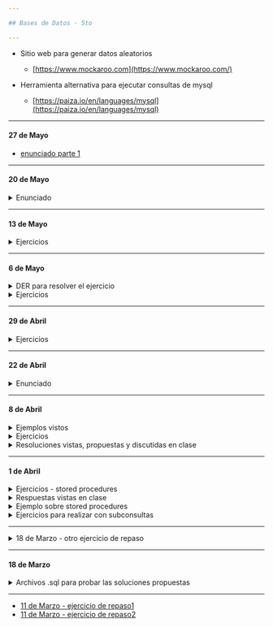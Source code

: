 ```yaml
---

## Bases de Datos - 5to

---
```


- Sitio web para generar datos aleatorios
	- [https://www.mockaroo.com](https://www.mockaroo.com/)
	
- Herramienta alternativa para ejecutar consultas de mysql
	- [https://paiza.io/en/languages/mysql](https://paiza.io/en/languages/mysql)

----

#### 27 de Mayo

- [enunciado parte 1](https://github.com/nadianoe/nadianoe.github.io/blob/main/examen27deMayoBD.pdf)

------

#### 20 de Mayo

<details>
  <summary> Enunciado </summary>
  
#### Trabajo práctico

- 2 integrantes

1. Buscar 3 data-sets a elección. Los tres data-sets deberán estar
relacionados en temática y deberán conformar una base de datos.
2. Crear una base de datos con datos con nombre declarativo.
3. Aplicar las 3 formas normales y realizar el diagrama entidad-relación de que represente la base de datos creada.
4. Transformar el data-set a inserciones SQL utilizando
herramientas online.
5. Proponer, escribir el enunciado y resolver 50 consultas que se puedan
realizar sobre la base de datos creada. Las consultas deberán
utilizar todos los temas vistos y presentar combinaciones.
6. Proponer, escribir el enunciado y resolver 50 stored procedures que se puedan realizar sobre la base de datos creada. Estos procedimientos
deberán utilizar estructuras condicionales, estructuras repetitivas
y todos los tipos de parámetros (in, inout, out) combinados entre sí.

- Comentario 
    - Deberán probar todas las consultas y stored procedures propuestos.

- Formato de entrega
  - El diagrama entidad relación y las respuestas de los puntos 5 y 6 deberán
    ser entregados de forma escrita a mano.
  - Los archivos .csv, el script .sql,
    y el código c++ (en caso de haber requerido utilizar) deberán ser entregados
    comprimidos por Teams.
  - Cada integrante deberá escribir 25 de las propuestas presentadas en los puntos 5 y 6

</details>

-------


#### 13 de Mayo

<details>
	<summary> Ejercicios </summary>
	
- Una empresa quiere llevar los datos de sus empleados, sus sueldos y las horas que trabaja como así  también los productos que venden sus Vendedores. Los empleados tienen un sueldo fijo mas las comisiones que sacan por ventas. Los empleados pueden ser de dos tipos administrativos (estos no tienen comisiones por ventas) y vendedores. 
Los datos que se necesitan son :

```
Empleados:
DNI
Apellido
Nombre
Domicilio
Sector 
Teléfono particular
Nro. De Interno 
Celular 
Estado Civil
Hijos  (puede aceptar valores nulos)
Fecha de nacimiento
Fecha de ingreso a la empresa

Sueldo:
Básico
Retenciones
Asignaciones
Comisiones
Mes
Sueldo Neto


Productos:
Descripción
Stock
Stock mínimo
Precio de Costo
Precio de venta
Demora en la entrega

Control de Horas:
Fecha
Hora de Inicio
Hora de fin

Productos vendidos por vendedores:
(Poner los campos necesarios)
```
	
MySql

1. Crear la base de datos y llamarla MiEmpresa.
2. Entrar en la base de datos.
3. Crear las tablas correspondientes.
4. Ingresar 5 registros en cada tabla.
5. Hacer un listado de los empleados que ingresaron en el año 1995.
6. Hacer un listado de los empleados que cumplen años en el mes de octubre. 
7. Hacer un listado de los empleados que cumplen años la primera quincena de enero.
8. Hacer un listado de la antigüedad de los empleados, expresada en años. Hay mas de una función que pueden utilizar en este caso planteen las alternativas que encuentren y elijan la mejor. 
9. Para los productos cuyo stock sea igual menor a su stock minimo hacer un listado de las fechas en las que se recibirá el producto si el pedido se hiciera hoy.
10. Hacer un listado que contenga el top ten de los empleados teniendo en cuenta los productos vendidos. Mostrar nombre y apellido de los empleados y cantidad de productos vendidos en lo que va del año.
11. Hacer un listado de los empleados y la cantidad de ventas durante el año 2017 agrupando por mes. El listados tendría que tener la siguiente información: nombre y apellido del empleado, año, mes, cantidad de productos vendidos.
12. Listar la desccripcion del producto y cantidad de vendidos por mes durante el 2017.
13. Que función utilizaría para convertir un string en un campo con formato de fecha valido, es decir un date. Muestre un ejemplo de su uso. 
14. Listado que contenga una columna llamada nombre_empleado con el siguiente formato: Apellido, nombre. Utilice la función apropiada y un alias.
15. Actualice la descripción de la tabla de productos, siempre que en la descripción de un producto se encuentre la palabra televisor reemplacela por la cadena TV. Utilice una función que le parezca apropiada.
16. Que función utilizaría para quitar espacios delante y atra de una cadena de caracteres. Inserte una fila con un dato que tenga espacios al inicio y al final; luego cree una consulta que elimine dichos espacios
utilizando la función propuesta. 
17. Haga un listado del nombre y apellido del empleado y la cantidad de hijos que tiene. Recuerde que el campo hijos puede contener null. El listado tiene que mostrar la cantidad de hijos o la leyenda NO TIENE si el campo tiene el valor null.
17. Hacer un listado que muestre la descripción del producto y una leyenda que diga MUY CARO, CARO, BARATO dependiendo del precio del producto según los siguientes rangos: menos de 3000 barato, entre 3000 y 6000 caro, mas de 6000 muy caro. Utilizar if.
18. Haga un listado que contenga nombre y apellido del empleado, sueldo neto y una leyenda que diga SUELDO ALTO, SUELDO MEDIO, SUELDO BAJO según el siguiente criterio: menos de 15000 BAJO, entre 15000 Y 50000 medio y  mas de 50000 ALTO. Utilizar case.
19. Hacer un listado de las fechas de ingreso de los empleados mostrando Nombre y Apellido, la fecha de ingreso con el siguiente formato Thursday 4th July 2013 y una cuarta columna con el dia de la semana en que se produjo dicho ingreso. Utilizar las funciones de fecha. 


</details>

-----

#### 6 de Mayo

<details>
	<summary> DER para resolver el ejercicio </summary>
	
- [DER](https://github.com/nadianoe/nadianoe.github.io/blob/main/classicmodels.pdf)
	
</details>

<details>
	<summary> Ejercicios </summary>

- [ejercicios](https://github.com/nadianoe/nadianoe.github.io/blob/master/bd5to2022/Ejercicios%20SP%20classicmodels.pdf)
	
</details>

-----

#### 29 de Abril

<details>
	<summary> Ejercicios </summary>

- Se pide aplicar normalizar hasta 3FN explicando el proceso de normalización, y  las decisiones tomadas para realizarlas. 

1. Una empresa de sistemas se dedica a desarrollar proyectos informáticos. Cada proyecto está asociado a una empresa cliente y en el pueden trabajar varios empleados. Se tienen los siguientes datos:

```
Código_proyecto
Nombre_proyecto
Horas_asociadas_proyecto
Codigo_empresa_cliente
Nombre_empresa_cliente
Dirección_empresa_cliente
Teléfono_empresa_cliente
Codigo_empleado
Nombre_empleado
Horas_empleado_proyecto
Dni_empleado
Categoría_proyecto
```

2.  Una empresa metalúrgica realiza distintos procesos como fundición, galvanizado, etc. Cada proceso esta asociado a un sector de la empresa y tiene varios insumos asociados al mismo. Se tienen los siguientes datos:

```
Código_proceso
Nombre_proceso
Horas_asociadas_proceso
Código_sector
Nombre_sector
jefe_sector
Teléfono_interno_sector
Código_insumo
Nombre_insumo
cantidad_utilizada_proceso
proveedor_insumo 
Categoría_insumo
```

3. En una empresa desarrolladora de juegos, cada juego es desarrollado por un sector de la empresa y cada sector esta compuesto por varios empleados. Se tienen los siguientes datos:

```
Código_juego
Nombre_juego
Descripción_juego
Código_sector
Nombre_sector
jefe_sector
Teléfono_interno_sector
Código_empleado
Nombre_empleado
horas_asignadas_empleado
dni_empleado
tipo_empleado
```

	
</details>

-----

#### 22 de Abril

<details>
	<summary> Enunciado </summary>
	
- Crear las consultas para las siguientes consultas 
según el DER presentado:

1. Seleccionar a todas las mascotas agrupadas por edad.
2. Seleccionar a todas las mascotas agrupadas por peso.
3. Seleccionar la cantidad de mascotas que hay según sus
edades. 
4. Seleccionar la cantidad de mascotas que hay según sus 
pesos.
5. Seleccionar la suma de los pesos de aquellas mascotas 
cuyas edades están entre los 5 y los 10 años.
6. Seleccionar el peso promedio de las mascotas.


- Stored Procedure

7. Crear un SP que reciba un id_amo y luego retorne la cantidad
de mascotas que tiene.
8. Crear un SP que reciba un id_mascota y luego muestre si la
mascota pesa más de 15 kg. 
9. Crear un SP que reciba un id_veterinario y luego imprima
todos sus datos
10. Crear un SP que reciba un número y luego muestre aquellas
mascotas que tienen un peso mayor o igual al indicado.
    - Invocar a este último SP pasándole el número 6 como parámetro.

```sql
	
-- SET GLOBAL sql_mode=(SELECT REPLACE(@@sql_mode,'ONLY_FULL_GROUP_BY',''));
-- SET sql_mode='STRICT_TRANS_TABLES,NO_ZERO_IN_DATE,NO_ZERO_DATE,ERROR_FOR_DIVISION_BY_ZERO,NO_ENGINE_SUBSTITUTION';
	
```

</details>

----

#### 8 de Abril

<details>
  <summary> Ejemplos vistos </summary>
  
```sql

DELIMITER $$
CREATE PROCEDURE incrementar(INOUT valor INT,IN incremento INT)
BEGIN
	SET valor = valor + incremento;
END$$


CREATE PROCEDURE prueba()
BEGIN
    DECLARE valor INT;
	SET valor = 1;
	CALL incrementar(valor,1); -- 2
	CALL incrementar(valor,1); -- 3
	CALL incrementar(valor,5); -- 8
	SELECT valor; -- 8
END$$

DELIMITER ;

CALL prueba();  

```
  
```sql
DELIMITER //

CREATE PROCEDURE es_positivo(IN numero INT)
BEGIN
    DECLARE respuesta BOOLEAN DEFAULT FALSE;
    IF (numero > 0) THEN
    	SET respuesta = TRUE;
    END IF;
    
    SELECT respuesta;
END //

DELIMITER ;

CALL es_positivo(12);
  
```
```sql
DELIMITER $$

CREATE PROCEDURE tipoDeNumero(IN valor_ingresado INT)
BEGIN
    DECLARE respuesta VARCHAR(100);
    IF (valor_ingresado > 0) THEN
    	SET respuesta = 'es mayor a 0';
    ELSEIF (valor_ingresado = 56) THEN
    	SET respuesta = "es igual a 0";
    ELSE 
    	SET respuesta = "es menor a 0";
    END IF;
    SELECT respuesta;
END $$

CALL tipoDeNumero(-1);
	
```

</details>


<details>
  <summary> Ejercicios </summary>

1. Crear un stored procedure que sirva para calcular el área de un rectángulo.
2. Crear un stored procedure que sirva para indicar si el número indicado es positivo y mayor a 100.
3. Crear un stored procedure que sirva para calcular el promedio de tres números recibidos como parámetros.
	
</details>

<details>
	<summary> Resoluciones vistas, propuestas y discutidas en clase </summary>
	
```sql

DELIMITER //

CREATE PROCEDURE calcular_area(IN base INT, IN altura INT)
BEGIN
	DECLARE area INT DEFAULT 0;
	SET area = base * altura;
	SELECT area;
END //


CREATE PROCEDURE es_positivo_y_mayor_a_cien_v1(IN valor INT)
BEGIN
	IF (valor > 0) THEN
		SELECT "Es positivo";
	END IF;
	IF (valor > 100) THEN
		SELECT "Es mayor a cien";
	END IF;
END //

-- otra forma

CREATE PROCEDURE es_positivo_y_mayor_a_cien_v2(IN valor INT)
BEGIN
	DECLARE es_el_buscado BOOLEAN;
	IF (valor > 100) THEN
		SET es_el_buscado = TRUE;
	ELSE
		SET es_el_buscado = FALSE;
	END IF;
END //

CREATE PROCEDURE promedio(IN valor1 INT, IN valor2 INT, IN valor3 INT)
BEGIN
	DECLARE promedio FLOAT;
	SET promedio = (valor1 + valor2 + valor3) / 3;
	SELECT promedio;
END //

DELIMITER ;

CALL calcular_area(5,8);
CALL es_positivo_y_mayor_a_cien_v1(101);
CALL es_positivo_y_mayor_a_cien_v2(101);
CALL promedio(2,1,3);

```
	
</details>

----

#### 1 de Abril

<details>
  <summary> Ejercicios - stored procedures </summary>
  
1. Crear un stored procedure que realice una consulta de todos los datos de las tablas clientes y productos.
2. Crear un stored procedure que reciba el número de cliente y luego se impriman sus datos.
3. Crear un stored procedure que muestre los datos de los clientes con un id mayor a 2 y hayan realizado al menos un pedido.
  
</details>

<details>
	<summary> Respuestas vistas en clase </summary>

- ejercicio 1

```sql
DELIMITER //

CREATE PROCEDURE obtenerDatosDeClientesYProductos()
BEGIN 
	SELECT * FROM clientes;
	SELECT * FROM productos;
END //
	
```
	
- ejercicio 2

```sql
DELIMITER //

CREATE PROCEDURE obtenerDatosDeCliente(IN id_cliente_i INT)
BEGIN 
	SELECT * FROM clientes WHERE id_cliente = id_cliente_i;
END //
```
	
- comentario y resolucion del ejercicio 3

```sql
CREATE DATABASE administracion;
USE administracion;

CREATE TABLE clientes(id_cliente int, nombre varchar(100));
INSERT INTO clientes (id_cliente,nombre) values 
	(1,"Olga"),(2,"Karina"),(3,"Julio"),(4,"Carlos"),(5,"Estela");

CREATE TABLE pedidos(id_pedido int, id_cliente int);
INSERT INTO pedidos (id_pedido,id_cliente) values 
	(1,1), (2,1),(3,2),(4,3),(5,3),(6,3),(7,4),(8,5);


SELECT id_cliente, COUNT(id_pedido) AS cantidad_de_pedidos 
FROM pedidos 
GROUP BY id_cliente
HAVING id_cliente > 2 AND cantidad_de_pedidos >= 1;


SELECT id_cliente FROM (
SELECT id_cliente, COUNT(id_pedido) AS cantidad_de_pedidos 
FROM pedidos 
GROUP BY id_cliente 
HAVING id_cliente > 2 AND cantidad_de_pedidos >= 1) AS ids_clientes;


SELECT * FROM clientes 
WHERE id_cliente 
IN(SELECT id_cliente FROM 
(SELECT id_cliente, COUNT(id_pedido) AS cantidad_de_pedidos FROM pedidos 
GROUP BY id_cliente HAVING id_cliente > 2 AND cantidad_de_pedidos >= 1) 
AS ids_clientes);
	

DELIMITER //

CREATE PROCEDURE obtenerClientesConIdMayorADos()
BEGIN
	SELECT * FROM clientes 
	WHERE id_cliente 
	IN(SELECT id_cliente FROM 
	(SELECT id_cliente, COUNT(id_pedido) AS cantidad_de_pedidos 
	FROM pedidos 
	GROUP BY id_cliente HAVING id_cliente > 2 AND cantidad_de_pedidos >= 1) 
	AS ids_clientes);
END //

	
/*
	Comentario: una forma alternativa de hacer esto es eliminando el "cantidad_de
	_pedidos >= 1" ya que si un cliente aparece en la tabla pedidos, dicho cliente
	realizó al menos un pedido.
*/
```
</details>
	
<details>
  <summary> Ejemplo sobre stored procedures </summary>
  
```sql
  
-- STORED PROCEDURES -- 

SELECT * FROM oficinas WHERE pais_o = pais;

DELIMITER //

CREATE PROCEDURE obtenerOficinas()
BEGIN
SELECT * FROM oficinas;
END //

DELIMITER ;
  
CALL obtenerOficinas();
  
DELIMITER //

CREATE PROCEDURE obtenerOficinasYEmpleados()
BEGIN
SELECT * FROM oficinas;
SELECT * FROM empleados;
END //

DELIMITER ;

CALL obtenerOficinasYEmpleados();

DELIMITER //
CREATE PROCEDURE obtenerOficinasPorPais(IN pais VARCHAR(255))
BEGIN
SELECT * FROM oficinas WHERE pais_o = pais;
END //

DELIMITER ;

CALL obtenerOficinasPorPais("Argentina");

DELIMITER $$

CREATE PROCEDURE CountOrderByStatus(IN orderStatus VARCHAR(25), OUT total INT)
BEGIN
   SELECT count(orderNumber)
   INTO total
   FROM orders
   WHERE status = orderStatus;
END$$

DELIMITER ;

```
</details>



<details>
  <summary> Ejercicios para realizar con subconsultas </summary>

Realizar las consultas sql apropiadas para responder a las siguientes preguntas: 

1) Listar para el cliente nro. 1 todos los pedidos realizados, indicando: el id, descripción, fecha de compra y fecha de entrega del pedido y los códigos de productos incluidos en el pedido.

2) Listar todos los pedidos de todos los clientes, indicando id cliente, nombre y apellido, id pedido y descripción de pedido.

3) Listar el detalle de los pedidos de los clientes. Incluir los siguientes datos en el listado: 
Del cliente: id, nombre, apellido.
Del pedido: id, descripción
Detalle del pedido: código de producto y cantidad.

4) Listar los clientes que aún no hayan realizado pedidos
  
5) eliminado

6) Listar el detalle de los pedidos cuyo descuento haya sido del 5%

7) Listar el/los pedidos con mayor descuento realizado

8) Listar el/los pedidos con menor descuento realizado

9) Listar los clientes que hayan realizado pedidos

10) Listar cuantos tipos de articulos se realizan por pedido

11) Listar los pedidos que que tengan mas de 3 articulos por pedido

12) Listar la cantidad de días desde la fecha de compra hasta la fecha de entrega por c/u de los pedidos

13) Listar los clientes con mas de 10 años de antigüedad

14) Listar para cada pedido el valor total de la compra

15) Listar los pedidos cuyo monto supere los $ 3500

16) Listar la cantidad de productos vendidos por codigo de producto

17) Listar el/los codigos de producto de mayor valor

18) Teniendo en cuenta el siguiente ejemplo:

|Nro de pedido	| Codigo de producto |	Cantidad |
|---------------|--------------------|-----------|
|1	| 1 |	2 |
|   |	5	| 5 |
|   |	7 |	3 |

El pedido nro 1 esta compuesto por 3 tipos de artículos diferentes y por 10 unidades en total teniendo en cuenta todos los productos. 

18.a.	Realice una consulta en la que se muestre la máxima, minima y promedio de unidades incluidas en un pedido.

19) Liste los nombres de los clientes que hayan realizado una compra por un valor total mayor a $3.000 

- respuesta ejercicio 11)

```sql
SELECT id_pedido,
(SELECT COUNT(*) FROM detallepedido WHERE detallepedido.id_pedido = pedidos.id_pedido) AS count 
FROM pedidos 
WHERE (SELECT COUNT(*) FROM detallepedido WHERE detallepedido.id_pedido = pedidos.id_pedido) > 3;
```

  
</details>

----
<details>
  <summary> 18 de Marzo - otro ejercicio de repaso </summary>
  
   - [DER y enunciado](https://github.com/nadianoe/nadianoe.github.io/blob/master/bd5to2022/ejercicio18deMarzo.pdf)
</details>

----

#### 18 de Marzo

<details>
  <summary> Archivos .sql para probar las soluciones propuestas </summary>
  
  - Descargar los scripts de la [siguiente carpeta](https://github.com/nadianoe/nadianoe.github.io/tree/master/bd5to2022)
    - pedidos.sql
    - detallespedidos.sql
    - clientes.sql
    - productos.sql
  - EJecutarlos y probar las soluciones propuestas para los ejercicios realizados la clase pasada.
</details>

----
- [11 de Marzo - ejercicio de repaso1](https://github.com/nadianoe/nadianoe.github.io/blob/master/bd5to2022/ejercicioSQL.pdf)
- [11 de Marzo - ejercicio de repaso2](https://github.com/nadianoe/nadianoe.github.io/blob/master/bd5to2022/ejercicios_parte2_11deMarzo.pdf)
